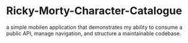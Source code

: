 # Ricky-Morty-Character-Catalogue
a simple mobilen application that demonstrates my ability to consume a public API, manage navigation, and structure a maintainable codebase.
